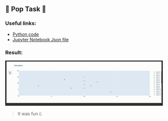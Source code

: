 ## :balloon: Pop Task :balloon:


### Useful links: 
- [Python code](/python_code_pop_task.py)
- [Jupyter Notebook Json file](/pop_task.ipynb)

### Result: 

![Demo](/demo.gif)


> It was fun (:
